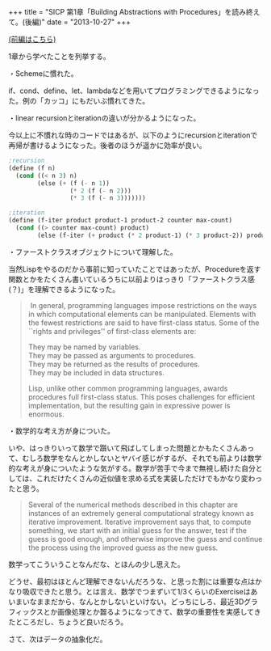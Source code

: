 +++
title = "SICP 第1章「Building Abstractions with Procedures」を読み終えて。(後編)"
date = "2013-10-27"
+++

[(前編はこちら)][]

1章から学べたことを列挙する。

・Schemeに慣れた。  

if、cond、define、let、lambdaなどを用いてプログラミングできるようになった。例の「カッコ」にもだいぶ慣れてきた。

・linear recursionとiterationの違いが分かるようになった。  

今以上に不慣れな時のコードではあるが、以下のようにrecursionとiterationで再帰が書けるようになった。後者のほうが遥かに効率が良い。

```lisp
;recursion
(define (f n)
  (cond ((< n 3) n)
        (else (+ (f (- n 1))
                 (* 2 (f (- n 2)))
                 (* 3 (f (- n 3)))))))

;iteration
(define (f-iter product product-1 product-2 counter max-count)
  (cond ((> counter max-count) product)
        (else (f-iter (+ product (* 2 product-1) (* 3 product-2)) product product-1 (+ counter 1) max-count))))
```

・ファーストクラスオブジェクトについて理解した。  

当然Lispをやるのだから事前に知っていたことではあったが、Procedureを返す関数とかをたくさん書いているうちに以前よりはっきり「ファーストクラス感(？)」を理解できるようになった。

>  In general, programming languages impose restrictions on the ways in
> which computational elements can be manipulated. Elements with the
> fewest restrictions are said to have first-class status. Some of the
> \`\`rights and privileges'' of first-class elements are:
>
> They may be named by variables.  
>  They may be passed as arguments to procedures.  
>  They may be returned as the results of procedures.  
>  They may be included in data structures.
>
> Lisp, unlike other common programming languages, awards procedures
> full first-class status. This poses challenges for efficient
> implementation, but the resulting gain in expressive power is
> enormous.

・数学的な考え方が身についた。  

いや、はっきりいって数学で躓いて飛ばしてしまった問題とかもたくさんあって、むしろ数学をなんとかしないとヤバイ感じがするが、それでも前よりは数学的な考えが身についたような気がする。数学が苦手で今まで無視し続けた自分としては、これだけたくさんの近似値を求める式を実装しただけでもかなり変わったと思う。

> Several of the numerical methods described in this chapter are
> instances of an extremely general computational strategy known as
> iterative improvement. Iterative improvement says that, to compute
> something, we start with an initial guess for the answer, test if the
> guess is good enough, and otherwise improve the guess and continue the
> process using the improved guess as the new guess.

数学ってこういうことなんだな、とほんの少し思えた。

どうせ、最初はほとんど理解できないんだろうな、と思った割には重要な点はかなり吸収できたと思う。とは言え、数学でつまずいて1/3くらいのExerciseはあいまいなままだから、なんとかしないといけない。どっちにしろ、最近3Dグラフィックスとか画像処理とか齧るようになってきて、数学の重要性を実感してきたところだし、ちょうど良いだろう。

さて、次はデータの抽象化だ。

  [(前編はこちら)]: http://yuseinishiyama.com/archives/184
    "SICP 第1章「Building Abstractions with Procedures」を読み終えて。(前編)"

